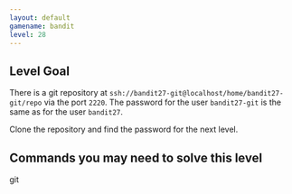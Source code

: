 ```yaml
---
layout: default
gamename: bandit
level: 28
---
```

Level Goal
----------
There is a git repository at `ssh://bandit27-git@localhost/home/bandit27-git/repo` via the port `2220`. The password for the user `bandit27-git` is the same as for the user `bandit27`.

Clone the repository and find the password for the next level.


Commands you may need to solve this level
-----------------------------------------
git

